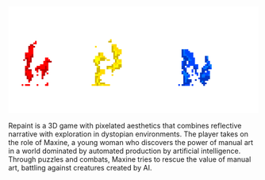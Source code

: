 ![LOGO ESCRITA](img/Logo%20Nome%20Jogo%20pro%20Site(clean).png)

Repaint is a 3D game with pixelated aesthetics that combines reflective narrative with exploration in dystopian environments. 
The player takes on the role of Maxine, a young woman who discovers the power of manual art in a world dominated by automated production by artificial intelligence. 
Through puzzles and combats, Maxine tries to rescue the value of manual art, battling against creatures created by AI. 